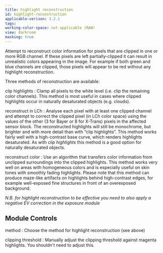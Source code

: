 ```yaml
---
title: highlight reconstruction
id: highlight-reconstruction
applicable-verison: 3.2.1
tags: 
working-color-space: not-applicable (RAW)
view: darkroom
masking: true
---
```


Attempt to reconstruct color information for pixels that are clipped in one or more RGB channel. If these pixels are left partially-clipped it can result in unrealistic colors appearing in the image. For example if both green and blue channels are clipped, those pixels will appear to be red without any highlight reconstruction.

Three methods of reconstruction are available:

clip highlights
: Clamp all pixels to the white level (i.e. clip the remaining color channels). This method is most useful in cases where clipped highlights occur in naturally desaturated objects (e.g. clouds).

reconstruct in LCh
: Analyse each pixel with at least one clipped channel and attempt to correct the clipped pixel (in LCh color space) using the values of the other (3 for Bayer or 8 for X-Trans) pixels in the affected sensor block. The reconstructed highlights will still be monochrome, but brighter and with more detail than with “clip highlights”. This method works fairly well with a high-contrast base curve, which renders highlights desaturated. As with _clip highlights_ this method is a good option for naturally desaturated objects.

reconstruct color
: Use an algorithm that transfers color information from unclipped surroundings into the clipped highlights. This method works very well on areas with homogeneous colors and is especially useful on skin tones with smoothly fading highlights. Please note that this method can produce maze-like artifacts on highlights behind high-contrast edges, for example well-exposed fine structures in front of an overexposed background.

_N.B. for highlight reconstruction to be effective you need to also apply a negative EV correction in the exposure module_

## Module Controls

method
: Choose the method for highlight reconstruction (see above)

clipping threshold
: Manually adjust the clipping threshold against magenta highlights. You shouldn't need to adjust this.